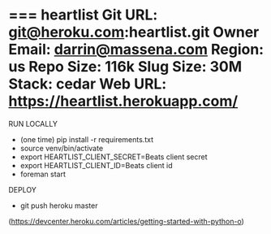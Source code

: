 === heartlist
Git URL:       git@heroku.com:heartlist.git
Owner Email:   darrin@massena.com
Region:        us
Repo Size:     116k
Slug Size:     30M
Stack:         cedar
Web URL:       https://heartlist.herokuapp.com/
===

RUN LOCALLY
- (one time) pip install -r requirements.txt
- source venv/bin/activate
- export HEARTLIST_CLIENT_SECRET=Beats client secret
- export HEARTLIST_CLIENT_ID=Beats client id
- foreman start

DEPLOY
- git push heroku master

(https://devcenter.heroku.com/articles/getting-started-with-python-o)
